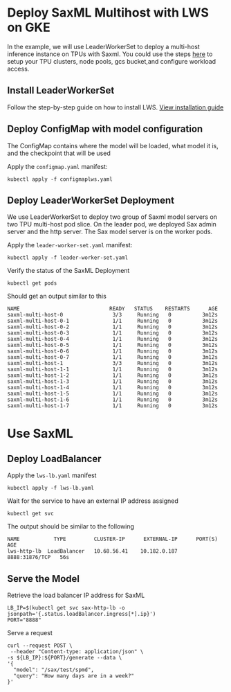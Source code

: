 # Deploy SaxML Multihost with LWS on GKE

In the example, we will use LeaderWorkerSet to deploy a multi-host inference instance on TPUs with Saxml. You could use the steps [here](https://cloud.google.com/kubernetes-engine/docs/tutorials/tpu-multihost-saxml#before-you-begin) to setup your TPU clusters, node pools, gcs bucket,and configure workload access. 

## Install LeaderWorkerSet

Follow the step-by-step guide on how to install LWS. [View installation guide](https://github.com/kubernetes-sigs/lws/blob/main/docs/setup/install.md)


## Deploy ConfigMap with model configuration
The ConfigMap contains where the model will be loaded, what model it is, and the checkpoint that will be used

Apply the `configmap.yaml` manifest:

```shell
kubectl apply -f configmaplws.yaml
```


## Deploy LeaderWorkerSet Deployment

We use LeaderWorkerSet to deploy two group of Saxml model servers on two TPU multi-host pod slice. 
On the leader pod, we deployed Sax admin server and the http server. The Sax model server is on the 
worker pods. 

Apply the `leader-worker-set.yaml` manifest:
```shell
kubectl apply -f leader-worker-set.yaml
```

Verify the status of the SaxML Deployment
```shell
kubectl get pods
```

Should get an output similar to this
```shell
NAME                             READY   STATUS    RESTARTS      AGE
saxml-multi-host-0                3/3     Running   0          3m12s
saxml-multi-host-0-1              1/1     Running   0          3m12s
saxml-multi-host-0-2              1/1     Running   0          3m12s
saxml-multi-host-0-3              1/1     Running   0          3m12s
saxml-multi-host-0-4              1/1     Running   0          3m12s
saxml-multi-host-0-5              1/1     Running   0          3m12s
saxml-multi-host-0-6              1/1     Running   0          3m12s
saxml-multi-host-0-7              1/1     Running   0          3m12s
saxml-multi-host-1                3/3     Running   0          3m12s
saxml-multi-host-1-1              1/1     Running   0          3m12s
saxml-multi-host-1-2              1/1     Running   0          3m12s
saxml-multi-host-1-3              1/1     Running   0          3m12s
saxml-multi-host-1-4              1/1     Running   0          3m12s
saxml-multi-host-1-5              1/1     Running   0          3m12s
saxml-multi-host-1-6              1/1     Running   0          3m12s
saxml-multi-host-1-7              1/1     Running   0          3m12s

```

# Use SaxML

## Deploy LoadBalancer

Apply the `lws-lb.yaml` manifest

```shell
kubectl apply -f lws-lb.yaml
```

Wait for the service to have an external IP address assigned

```shell
kubectl get svc
```

The output should be similar to the following
```shell
NAME           TYPE         CLUSTER-IP      EXTERNAL-IP      PORT(S)       AGE
lws-http-lb  LoadBalancer   10.68.56.41    10.182.0.187   8888:31876/TCP   56s

```

## Serve the Model

Retrieve the load balancer IP address for SaxML
```shell
LB_IP=$(kubectl get svc sax-http-lb -o jsonpath='{.status.loadBalancer.ingress[*].ip}')
PORT="8888"
```

Serve a request
```shell
curl --request POST \
 --header "Content-type: application/json" \
-s ${LB_IP}:${PORT}/generate --data \
'{
  "model": "/sax/test/spmd",
  "query": "How many days are in a week?"
}'
```